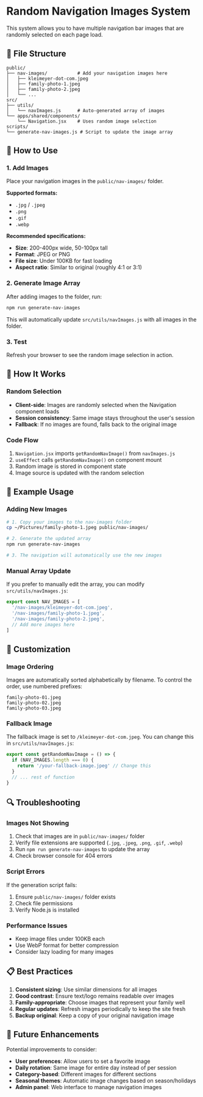 # Random Navigation Images System

This system allows you to have multiple navigation bar images that are randomly selected on each page load.

## 📁 File Structure

```
public/
├── nav-images/           # Add your navigation images here
│   ├── kleimeyer-dot-com.jpeg
│   ├── family-photo-1.jpeg
│   ├── family-photo-2.jpeg
│   └── ...
src/
├── utils/
│   └── navImages.js      # Auto-generated array of images
└── apps/shared/components/
    └── Navigation.jsx    # Uses random image selection
scripts/
└── generate-nav-images.js # Script to update the image array
```

## 🚀 How to Use

### 1. Add Images
Place your navigation images in the `public/nav-images/` folder.

**Supported formats:**
- `.jpg` / `.jpeg`
- `.png`
- `.gif`
- `.webp`

**Recommended specifications:**
- **Size**: 200-400px wide, 50-100px tall
- **Format**: JPEG or PNG
- **File size**: Under 100KB for fast loading
- **Aspect ratio**: Similar to original (roughly 4:1 or 3:1)

### 2. Generate Image Array
After adding images to the folder, run:

```bash
npm run generate-nav-images
```

This will automatically update `src/utils/navImages.js` with all images in the folder.

### 3. Test
Refresh your browser to see the random image selection in action.

## 🔧 How It Works

### Random Selection
- **Client-side**: Images are randomly selected when the Navigation component loads
- **Session consistency**: Same image stays throughout the user's session
- **Fallback**: If no images are found, falls back to the original image

### Code Flow
1. `Navigation.jsx` imports `getRandomNavImage()` from `navImages.js`
2. `useEffect` calls `getRandomNavImage()` on component mount
3. Random image is stored in component state
4. Image source is updated with the random selection

## 📝 Example Usage

### Adding New Images
```bash
# 1. Copy your images to the nav-images folder
cp ~/Pictures/family-photo-1.jpeg public/nav-images/

# 2. Generate the updated array
npm run generate-nav-images

# 3. The navigation will automatically use the new images
```

### Manual Array Update
If you prefer to manually edit the array, you can modify `src/utils/navImages.js`:

```javascript
export const NAV_IMAGES = [
  '/nav-images/kleimeyer-dot-com.jpeg',
  '/nav-images/family-photo-1.jpeg',
  '/nav-images/family-photo-2.jpeg',
  // Add more images here
]
```

## 🎨 Customization

### Image Ordering
Images are automatically sorted alphabetically by filename. To control the order, use numbered prefixes:

```
family-photo-01.jpeg
family-photo-02.jpeg
family-photo-03.jpeg
```

### Fallback Image
The fallback image is set to `/kleimeyer-dot-com.jpeg`. You can change this in `src/utils/navImages.js`:

```javascript
export const getRandomNavImage = () => {
  if (NAV_IMAGES.length === 0) {
    return '/your-fallback-image.jpeg' // Change this
  }
  // ... rest of function
}
```

## 🔍 Troubleshooting

### Images Not Showing
1. Check that images are in `public/nav-images/` folder
2. Verify file extensions are supported (`.jpg`, `.jpeg`, `.png`, `.gif`, `.webp`)
3. Run `npm run generate-nav-images` to update the array
4. Check browser console for 404 errors

### Script Errors
If the generation script fails:
1. Ensure `public/nav-images/` folder exists
2. Check file permissions
3. Verify Node.js is installed

### Performance Issues
- Keep image files under 100KB each
- Use WebP format for better compression
- Consider lazy loading for many images

## 📋 Best Practices

1. **Consistent sizing**: Use similar dimensions for all images
2. **Good contrast**: Ensure text/logo remains readable over images
3. **Family-appropriate**: Choose images that represent your family well
4. **Regular updates**: Refresh images periodically to keep the site fresh
5. **Backup original**: Keep a copy of your original navigation image

## 🎯 Future Enhancements

Potential improvements to consider:
- **User preferences**: Allow users to set a favorite image
- **Daily rotation**: Same image for entire day instead of per session
- **Category-based**: Different images for different sections
- **Seasonal themes**: Automatic image changes based on season/holidays
- **Admin panel**: Web interface to manage navigation images
